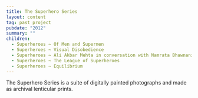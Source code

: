 ```yaml
---
title: The Superhero Series
layout: content
tag: past project
pubdate: "2012"
summary: ""
children:
  - Superheroes ~ Of Men and Supermen
  - Superheroes ~ Visual Disobedience
  - Superheroes ~ Ali Akbar Mehta in conversation with Namrata Bhawnani
  - Superheroes ~ The League of Superheroes
  - Superheroes ~ Equilibrium
---
```


The Superhero Series is a suite of digitally painted photographs and made as archival lenticular prints.
